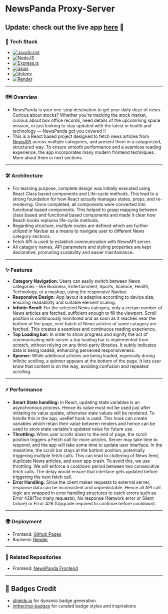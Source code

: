 # NewsPanda Proxy-Server
Update: check out the live app [here](https://priyanshu1-62.github.io/NewsPanda) 🚀
---

### 🧰 Tech Stack
- [![JavaScript](https://img.shields.io/badge/JavaScript-F7DF1E?logo=javascript&logoColor=000)](#)
- 	[![NodeJS](https://img.shields.io/badge/Node.js-6DA55F?logo=node.js&logoColor=white)](#)
- 	[![Express.js](https://img.shields.io/badge/Express.js-%23404d59.svg?logo=express&logoColor=%2361DAFB)](#)
- 	[![axios](https://img.shields.io/badge/axios-5A29E4?logo=axios&logoColor=white)](#)
-  [![dotenv](https://img.shields.io/badge/dotenv-464646?logo=dotenv&logoColor=white)](#)
-  [![Render](https://img.shields.io/badge/Render-46E3B7?logo=render&logoColor=black)](#)
---

### 🗺️ Overview
- NewsPanda is your one-stop destination to get your daily doze of news. Curious about stocks? Whether you're tracking the stock market, curious about box office records, need details of the upcomming space mission, or just looking to stay updated with the latest in health and technology — NewsPanda got you covered !!
- This is a React based project designed to fetch news articles from [NewsAPI](https://newsapi.org) across multiple categories, and present them in a catagorized, structured way. To ensure smooth performance and a seamless reading experience, the app incorporates many modern frontend techniques. More about them in next sections.
---

### 🛠️ Architecture
- For learning purpose, complete design was initially executed using React Class based components and Life-cycle methods. This lead to a strong foundation for how React actually manages states, props, and re-rendering. Once completed, all components were converted into funcitonal based components. This helped to grasp mapping between class based and functional based components and made it clear how Reach hooks replaces life-cycle methods.
- Regarding structure, multiple routes are defined which are further utilized in Navbar as a means to navigate user to different News category sections.
- Fetch API is used to establish communication with NewsAPI server.
- All catagory names, API parameters and styling properties are kept declarative, promoting scalability and easier maintainance.
---

### ✨ Features
- __Category Navigation:__ Users can easily switch between News categories - like Business, Entertainment, Sports, Science, Health, Technology, or a mashup, using the responsive Navbar.
- __Responsive Design:__ App layout is adaptive according to device size, ensuring readablility and suitable element scaling.
- __Infinite Scroll:__ For the selected News category, only a certain number of News articles are fetched, sufficient enough to fill the viewport. Scroll position is continuously monitored and as soon as it reaches near the bottom of the page, next batch of News articles of same catagory are fetched. This creates a seamless and continuous reading experience.
- __Top Loading bar:__ In order to show progress and signify the act of communicating with server a top loading bar is implemented from scratch, without relying on any third-party libraries. It subtly indicates data is being loaded, enhancing perceived responsiveness.
- __Spinner:__ While additional articles are being loaded, especially during infinite scolling, a spinner appears at the bottom of the page. It lets user know that content is on the way, avoiding confusion and repeated scrolling.
---

### ⚡ Performance
 - __Smart State handling:__ In React, updating state variables is an asynchronous process. Hence its value must not be used just after initiating its value update, otherwise stale values will be rendered. To handle this in the app, useRef hook is used. This hook can create variables which retain their value between renders and hence can be used to store state variable's updated value for future use.
- __Throttling:__ When user scrolls down to the end of page, the scroll position triggers a Fetch call for more articles. Server may take time to respond, and the app will take some time to update user interface. In the meantime, the scroll bar stays at the bottom position, potentially triggering multiple fetch calls. This can lead to cluttering of News feed, duplicate News articles, and even app crash. To avoid this, we use throttling. We will enforce a cooldown period between two consecutive fetch calls. The delay would ensure that interface gets updated before triggering the next fetch call.
- __Error Handling:__ Since the client makes requests to external server, response data can be inconsistent and unpredictable. Hence all API call logic are wrapped in error handling structures to catch errors such as Error 429(Too many requests), No response (Network error or Silent failure) or Error 426 (Upgrade required to continue before cooldown).
---

### 🌍 Deployment
- Frontend: [Github Pages](https://priyanshu1-62.github.io/NewsPanda)
- Backend: [Render](https://newspanda-proxyserver.onrender.com)
---

### 📎 Related Repositories
- Frontend: [NewsPanda Frontend](https://github.com/Priyanshu1-62/NewsPanda)
---

## 📛 Badges Credit
- [shields.io](https://shields.io) for dynamic badge generation  
- [inttter/md-badges](https://github.com/inttter/md-badges) for curated badge styles and inspirations
